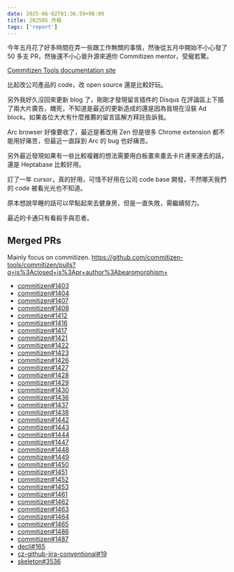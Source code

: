 ```yaml
---
date: 2025-06-02T01:36:59+08:00
title: 202505 月報
tags: ['report']
---
```


今年五月花了好多時間在弄一些跟工作無關的事情，然後從五月中開始不小心發了 50 多支 PR，然後還不小心晉升源來適你 Commitizen mentor，受寵若驚。

[Commitizen Tools documentation site](https://commitizen-tools.github.io/commitizen/)

比起改公司產品的 code，改 open source 還是比較好玩。

另外我好久沒回來更新 blog 了，剛剛才發現留言插件的 Disqus 在評論區上下插了兩大片廣告，醜死，不知道是最近的更新造成的還是因為我現在沒裝 Ad block。如果各位大大有什麼推薦的留言區解方拜託告訴我。

Arc browser 好像要收了，最近是著改用 Zen 但是很多 Chrome extension 都不能用好痛苦，但最近一直踩到 Arc 的 bug 也好痛苦。

另外最近發現如果有一些比較複雜的想法需要用白板畫來畫去卡片連來連去的話，還是 Heptabase 比較好用。

訂了一年 cursor，真的好用，可惜不好用在公司 code base 開發，不然哪天我們的 code 被看光光也不知道。

原本想說早睡的話可以早點起來去健身房，但是一直失敗，需繼續努力。

最近的卡通只有看殺手與忍者。

## Merged PRs

Mainly focus on commitizen. <https://github.com/commitizen-tools/commitizen/pulls?q=is%3Aclosed+is%3Apr+author%3Abearomorphism+>

- [commitizen#1403](https://github.com/commitizen-tools/commitizen/pull/1403)
- [commitizen#1404](https://github.com/commitizen-tools/commitizen/pull/1404)
- [commitizen#1407](https://github.com/commitizen-tools/commitizen/pull/1407)
- [commitizen#1408](https://github.com/commitizen-tools/commitizen/pull/1408)
- [commitizen#1412](https://github.com/commitizen-tools/commitizen/pull/1412)
- [commitizen#1416](https://github.com/commitizen-tools/commitizen/pull/1416)
- [commitizen#1417](https://github.com/commitizen-tools/commitizen/pull/1417)
- [commitizen#1421](https://github.com/commitizen-tools/commitizen/pull/1421)
- [commitizen#1422](https://github.com/commitizen-tools/commitizen/pull/1422)
- [commitizen#1423](https://github.com/commitizen-tools/commitizen/pull/1423)
- [commitizen#1426](https://github.com/commitizen-tools/commitizen/pull/1426)
- [commitizen#1427](https://github.com/commitizen-tools/commitizen/pull/1427)
- [commitizen#1428](https://github.com/commitizen-tools/commitizen/pull/1428)
- [commitizen#1429](https://github.com/commitizen-tools/commitizen/pull/1429)
- [commitizen#1430](https://github.com/commitizen-tools/commitizen/pull/1430)
- [commitizen#1436](https://github.com/commitizen-tools/commitizen/pull/1436)
- [commitizen#1437](https://github.com/commitizen-tools/commitizen/pull/1437)
- [commitizen#1438](https://github.com/commitizen-tools/commitizen/pull/1438)
- [commitizen#1442](https://github.com/commitizen-tools/commitizen/pull/1442)
- [commitizen#1443](https://github.com/commitizen-tools/commitizen/pull/1443)
- [commitizen#1444](https://github.com/commitizen-tools/commitizen/pull/1444)
- [commitizen#1447](https://github.com/commitizen-tools/commitizen/pull/1447)
- [commitizen#1448](https://github.com/commitizen-tools/commitizen/pull/1448)
- [commitizen#1449](https://github.com/commitizen-tools/commitizen/pull/1449)
- [commitizen#1450](https://github.com/commitizen-tools/commitizen/pull/1450)
- [commitizen#1451](https://github.com/commitizen-tools/commitizen/pull/1451)
- [commitizen#1452](https://github.com/commitizen-tools/commitizen/pull/1452)
- [commitizen#1453](https://github.com/commitizen-tools/commitizen/pull/1453)
- [commitizen#1461](https://github.com/commitizen-tools/commitizen/pull/1461)
- [commitizen#1462](https://github.com/commitizen-tools/commitizen/pull/1462)
- [commitizen#1463](https://github.com/commitizen-tools/commitizen/pull/1463)
- [commitizen#1464](https://github.com/commitizen-tools/commitizen/pull/1464)
- [commitizen#1465](https://github.com/commitizen-tools/commitizen/pull/1465)
- [commitizen#1486](https://github.com/commitizen-tools/commitizen/pull/1486)
- [commitizen#1487](https://github.com/commitizen-tools/commitizen/pull/1487)
- [decli#165](https://github.com/woile/decli/pull/165)
- [cz-github-jira-conventional#19](https://github.com/apheris/cz-github-jira-conventional/pull/19)
- [skeleton#3536](https://github.com/skeletonlabs/skeleton/pull/3536)
